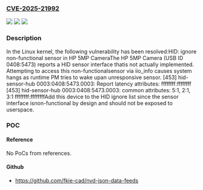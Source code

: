 ### [CVE-2025-21992](https://cve.mitre.org/cgi-bin/cvename.cgi?name=CVE-2025-21992)
![](https://img.shields.io/static/v1?label=Product&message=Linux&color=blue)
![](https://img.shields.io/static/v1?label=Version&message=1da177e4c3f41524e886b7f1b8a0c1fc7321cac2%3C%209acdb0059fb6b82158e15adae91e629cb5974564%20&color=brighgreen)
![](https://img.shields.io/static/v1?label=Vulnerability&message=n%2Fa&color=brighgreen)

### Description

In the Linux kernel, the following vulnerability has been resolved:HID: ignore non-functional sensor in HP 5MP CameraThe HP 5MP Camera (USB ID 0408:5473) reports a HID sensor interface thatis not actually implemented. Attempting to access this non-functionalsensor via iio_info causes system hangs as runtime PM tries to wake upan unresponsive sensor.  [453] hid-sensor-hub 0003:0408:5473.0003: Report latency attributes: ffffffff:ffffffff  [453] hid-sensor-hub 0003:0408:5473.0003: common attributes: 5:1, 2:1, 3:1 ffffffff:ffffffffAdd this device to the HID ignore list since the sensor interface isnon-functional by design and should not be exposed to userspace.

### POC

#### Reference
No PoCs from references.

#### Github
- https://github.com/fkie-cad/nvd-json-data-feeds

